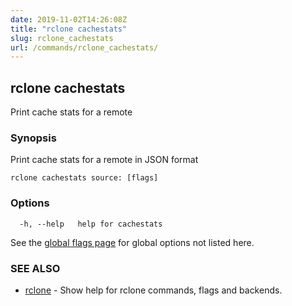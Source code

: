 ```yaml
---
date: 2019-11-02T14:26:08Z
title: "rclone cachestats"
slug: rclone_cachestats
url: /commands/rclone_cachestats/
---
```

## rclone cachestats

Print cache stats for a remote

### Synopsis


Print cache stats for a remote in JSON format


```
rclone cachestats source: [flags]
```

### Options

```
  -h, --help   help for cachestats
```

See the [global flags page](/flags/) for global options not listed here.

### SEE ALSO

* [rclone](/commands/rclone/)	 - Show help for rclone commands, flags and backends.

